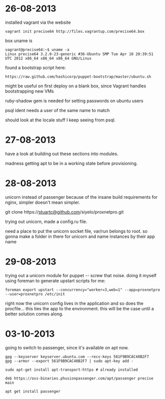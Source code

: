 26-08-2013
==========

installed vagrant via the website

    vagrant init precise64 http://files.vagrantup.com/precise64.box

box uname is 

    vagrant@precise64:~$ uname -a
    Linux precise64 3.2.0-23-generic #36-Ubuntu SMP Tue Apr 10 20:39:51 UTC 2012 x86_64 x86_64 x86_64 GNU/Linux

found a bootstrap script here:
    
    https://raw.github.com/hashicorp/puppet-bootstrap/master/ubuntu.sh

might be useful on first deploy on a blank box, since Vagrant handles 
bootstrapping new VMs

ruby-shadow gem is needed for setting passwords on ubuntu users

psql ident needs a user of the same name to match

should look at the locale stuff I keep seeing from psql.

27-08-2013
==========

have a look at building out these sections into modules.

madness getting apt to be in a working state before provisioning.

28-08-2013
==========

unicorn instead of passenger because of the insane build requirements
for nginx, simpler doesn't mean simpler.

git clone https://stuartc@github.com/siyelo/proxnetpro.git

trying out unicorn, made a config.ru file.

need a place to put the unicorn socket file, var/run belongs
to root. so gonna make a folder in there for unicorn
and name instances by their app name

29-08-2013
==========

trying out a unicorn module for puppet -- screw that noise. doing it myself
using foreman to generate upstart scripts for me:

    foreman export upstart --concurrency="worker=3,web=1" --app=proxnetpro --user=proxnetpro /etc/init

right now the unicorn config lives in the application
and so does the procfile... this ties the app to the environment.
this will be the case until a better solution comes along.

03-10-2013
==========

going to switch to passenger, since it's available on apt now.

    gpg --keyserver keyserver.ubuntu.com --recv-keys 561F9B9CAC40B2F7
    gpg --armor --export 561F9B9CAC40B2F7 | sudo apt-key add -

    sudo apt-get install apt-transport-https # already installed

    deb https://oss-binaries.phusionpassenger.com/apt/passenger precise main

    apt get install passenger

